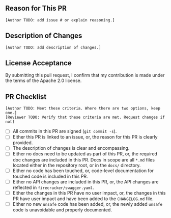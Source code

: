 ## Reason for This PR

`[Author TODO: add issue # or explain reasoning.]`

## Description of Changes

`[Author TODO: add description of changes.]`

## License Acceptance

By submitting this pull request, I confirm that my contribution is made under
the terms of the Apache 2.0 license.

## PR Checklist

`[Author TODO: Meet these criteria. Where there are two options, keep one.]`  
`[Reviewer TODO: Verify that these criteria are met. Request changes if not]`

- [ ] All commits in this PR are signed (`git commit -s`).
- [ ] Either this PR is linked to an issue, or, the reason for this PR is
      clearly provided. 
- [ ] The description of changes is clear and encompassing.
- [ ] Either no docs need to be updated as part of this PR, or, the required
      doc changes are included in this PR. Docs in scope are all `*.md` files
      located either in the repository root, or in the `docs/` directory.
- [ ] Either no code has been touched, or, code-level documentation for touched
      code is included in this PR.
- [ ] Either no API changes are included in this PR, or, the API changes are
      reflected in `firecracker/swagger.yaml`.
- [ ] Either the changes in this PR have no user impact, or, the changes in
      this PR have user impact and have been added to the `CHANGELOG.md` file.
- [ ] Either no new `unsafe` code has been added, or, the newly added `unsafe`
      code is unavoidable and properly documented.
